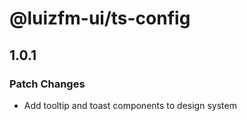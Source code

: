 # @luizfm-ui/ts-config

## 1.0.1

### Patch Changes

- Add tooltip and toast components to design system
